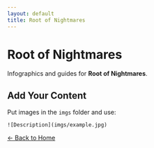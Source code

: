 ```yaml
---
layout: default
title: Root of Nightmares
---
```


<div class="container">
<h1>Root of Nightmares</h1>
<p>Infographics and guides for <strong>Root of Nightmares</strong>.</p>
</div>

## Add Your Content

Put images in the `imgs` folder and use:

`![Description](imgs/example.jpg)`

[← Back to Home](../../Home.html)
